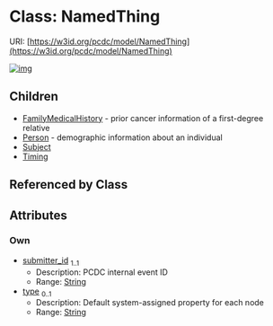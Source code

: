 
# Class: NamedThing




URI: [https://w3id.org/pcdc/model/NamedThing](https://w3id.org/pcdc/model/NamedThing)


[![img](https://yuml.me/diagram/nofunky;dir:TB/class/[Timing],[Subject],[Person],[NamedThing&#124;submitter_id:string;type:string%20%3F]^-[Timing],[NamedThing]^-[Subject],[NamedThing]^-[Person],[NamedThing]^-[FamilyMedicalHistory],[FamilyMedicalHistory])](https://yuml.me/diagram/nofunky;dir:TB/class/[Timing],[Subject],[Person],[NamedThing&#124;submitter_id:string;type:string%20%3F]^-[Timing],[NamedThing]^-[Subject],[NamedThing]^-[Person],[NamedThing]^-[FamilyMedicalHistory],[FamilyMedicalHistory])

## Children

 * [FamilyMedicalHistory](FamilyMedicalHistory.md) - prior cancer information of a first-degree relative
 * [Person](Person.md) - demographic information about an individual
 * [Subject](Subject.md)
 * [Timing](Timing.md)

## Referenced by Class


## Attributes


### Own

 * [submitter_id](submitter_id.md)  <sub>1..1</sub>
     * Description: PCDC internal event ID
     * Range: [String](types/String.md)
 * [type](type.md)  <sub>0..1</sub>
     * Description: Default system-assigned property for each node
     * Range: [String](types/String.md)
